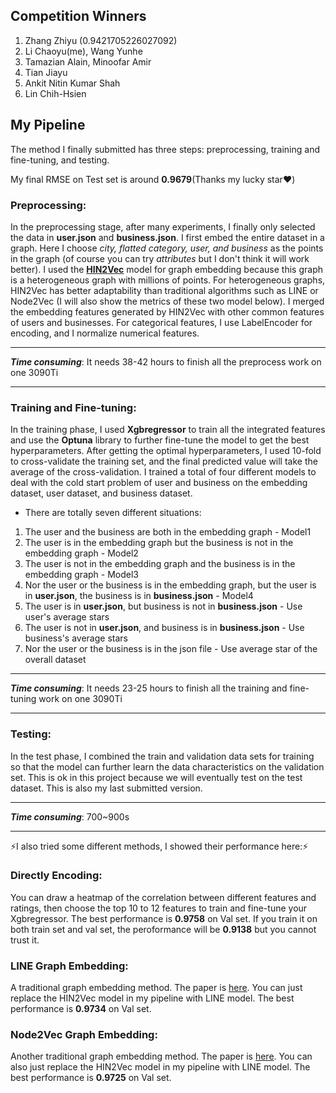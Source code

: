 ## Competition Winners
1. Zhang Zhiyu (0.9421705226027092)
2. Li Chaoyu(me), Wang Yunhe
3. Tamazian Alain, Minoofar Amir
4. Tian Jiayu
5. Ankit Nitin Kumar Shah
6. Lin Chih-Hsien

## My Pipeline
The method I finally submitted has three steps: preprocessing, training and fine-tuning, and testing. 

My final RMSE on Test set is around **0.9679**(Thanks my lucky star:heart:)

### Preprocessing:
In the preprocessing stage, after many experiments, I finally only selected the data in **user.json** and **business.json**. I first embed the entire dataset in a graph. Here I choose *city, flatted category, user, and business* as the points in the graph (of course you can try *attributes* but I don't think it will work better). I used the **[HIN2Vec](https://dl.acm.org/doi/10.1145/3132847.3132953)** model for graph embedding because this graph is a heterogeneous graph with millions of points. For heterogeneous graphs, HIN2Vec has better adaptability than traditional algorithms such as LINE or Node2Vec (I will also show the metrics of these two model below). I merged the embedding features generated by HIN2Vec with other common features of users and businesses. For categorical features, I use LabelEncoder for encoding, and I normalize numerical features.
***
***Time consuming***: It needs 38-42 hours to finish all the preprocess work on one 3090Ti
***

### Training and Fine-tuning:
In the training phase, I used **Xgbregressor** to train all the integrated features and use the **Optuna** library to further fine-tune the model to get the best hyperparameters. After getting the optimal hyperparameters, I used 10-fold to cross-validate the training set, and the final predicted value will take the average of the cross-validation. I trained a total of four different models to deal with the cold start problem of user and business on the embedding dataset, user dataset, and business dataset. 
- There are totally seven different situations:
1. The user and the business are both in the embedding graph - Model1
2. The user is in the embedding graph but the business is not in the embedding graph - Model2
3. The user is not in the embedding graph and the business is in the embedding graph - Model3
4. Nor the user or the business is in the embedding graph, but the user is in **user.json**, the business is in **business.json** - Model4
5. The user is in **user.json**, but business is not in **business.json** - Use user's average stars
6. The user is not in **user.json**, and business is in **business.json** - Use business's average stars
7. Nor the user or the business is in the json file - Use average star of the overall dataset
***
***Time consuming***: It needs 23-25 hours to finish all the training and fine-tuning work on one 3090Ti
***

### Testing:
In the test phase, I combined the train and validation data sets for training so that the model can further learn the data characteristics on the validation set. This is ok in this project because we will eventually test on the test dataset. This is also my last submitted version.
***
***Time consuming***: 700~900s
***

:zap:I also tried some different methods, I showed their performance here::zap:
### Directly Encoding:
You can draw a heatmap of the correlation between different features and ratings, then choose the top 10 to 12 features to train and fine-tune your Xgbregressor. The best performance is **0.9758** on Val set. If you train it on both train set and val set, the peroformance will be **0.9138** but you cannot trust it.
### LINE Graph Embedding:
A traditional graph embedding method. The paper is [here](https://arxiv.org/abs/1503.03578). You can just replace the HIN2Vec model in my pipeline with LINE model. The best performance is **0.9734** on Val set.
### Node2Vec Graph Embedding:
Another traditional graph embedding method. The paper is [here](https://arxiv.org/abs/1607.00653). You can also just replace the HIN2Vec model in my pipeline with LINE model. The best performance is **0.9725** on Val set.
